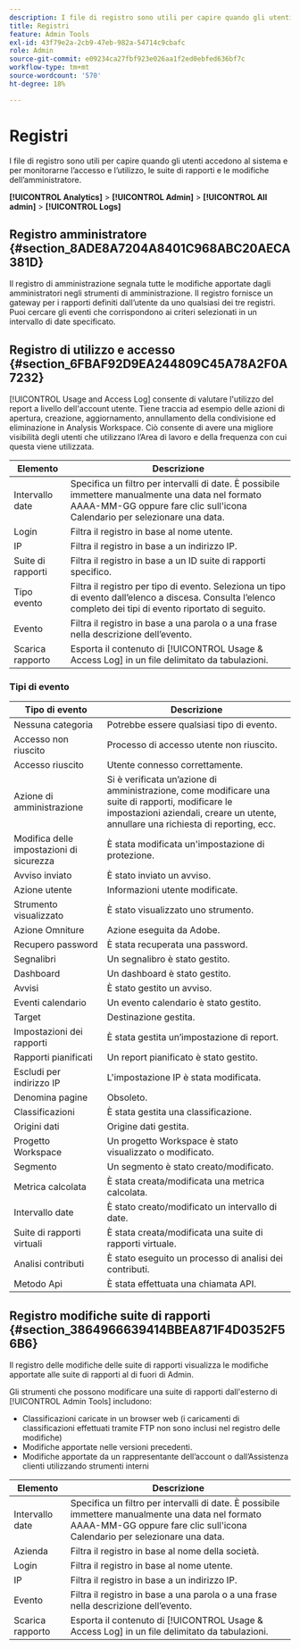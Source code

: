 ```yaml
---
description: I file di registro sono utili per capire quando gli utenti accedono al sistema e per monitorarne l’accesso e l’utilizzo, le suite di rapporti e le modifiche dell’amministratore.
title: Registri
feature: Admin Tools
exl-id: 43f79e2a-2cb9-47eb-982a-54714c9cbafc
role: Admin
source-git-commit: e09234ca27fbf923e026aa1f2ed0ebfed636bf7c
workflow-type: tm+mt
source-wordcount: '570'
ht-degree: 18%

---
```


# Registri

I file di registro sono utili per capire quando gli utenti accedono al sistema e per monitorarne l’accesso e l’utilizzo, le suite di rapporti e le modifiche dell’amministratore.

**[!UICONTROL Analytics]** > **[!UICONTROL Admin]** > **[!UICONTROL All admin]** > **[!UICONTROL Logs]**

## Registro amministratore {#section_8ADE8A7204A8401C968ABC20AECA381D}

Il registro di amministrazione segnala tutte le modifiche apportate dagli amministratori negli strumenti di amministrazione. Il registro fornisce un gateway per i rapporti definiti dall’utente da uno qualsiasi dei tre registri. Puoi cercare gli eventi che corrispondono ai criteri selezionati in un intervallo di date specificato.

## Registro di utilizzo e accesso {#section_6FBAF92D9EA244809C45A78A2F0A7232}

[!UICONTROL Usage and Access Log] consente di valutare l&#39;utilizzo del report a livello dell&#39;account utente. Tiene traccia ad esempio delle azioni di apertura, creazione, aggiornamento, annullamento della condivisione ed eliminazione in Analysis Workspace. Ciò consente di avere una migliore visibilità degli utenti che utilizzano l’Area di lavoro e della frequenza con cui questa viene utilizzata.

| Elemento | Descrizione |
|---|---|
| Intervallo date | Specifica un filtro per intervalli di date. È possibile immettere manualmente una data nel formato AAAA-MM-GG oppure fare clic sull&#39;icona Calendario per selezionare una data. |
| Login | Filtra il registro in base al nome utente. |
| IP | Filtra il registro in base a un indirizzo IP. |
| Suite di rapporti | Filtra il registro in base a un ID suite di rapporti specifico. |
| Tipo evento | Filtra il registro per tipo di evento. Seleziona un tipo di evento dall’elenco a discesa. Consulta l’elenco completo dei tipi di evento riportato di seguito. |
| Evento | Filtra il registro in base a una parola o a una frase nella descrizione dell’evento. |
| Scarica rapporto | Esporta il contenuto di [!UICONTROL Usage & Access Log] in un file delimitato da tabulazioni. |

### Tipi di evento

| Tipo di evento | Descrizione |
| --- | --- |
| Nessuna categoria | Potrebbe essere qualsiasi tipo di evento. |
| Accesso non riuscito | Processo di accesso utente non riuscito. |
| Accesso riuscito | Utente connesso correttamente. |
| Azione di amministrazione | Si è verificata un’azione di amministrazione, come modificare una suite di rapporti, modificare le impostazioni aziendali, creare un utente, annullare una richiesta di reporting, ecc. |
| Modifica delle impostazioni di sicurezza | È stata modificata un&#39;impostazione di protezione. |
| Avviso inviato | È stato inviato un avviso. |
| Azione utente | Informazioni utente modificate. |
| Strumento visualizzato | È stato visualizzato uno strumento. |
| Azione Omniture | Azione eseguita da Adobe. |
| Recupero password | È stata recuperata una password. |
| Segnalibri | Un segnalibro è stato gestito. |
| Dashboard | Un dashboard è stato gestito. |
| Avvisi | È stato gestito un avviso. |
| Eventi calendario | Un evento calendario è stato gestito. |
| Target | Destinazione gestita. |
| Impostazioni dei rapporti | È stata gestita un’impostazione di report. |
| Rapporti pianificati | Un report pianificato è stato gestito. |
| Escludi per indirizzo IP | L&#39;impostazione IP è stata modificata. |
| Denomina pagine | Obsoleto. |
| Classificazioni | È stata gestita una classificazione. |
| Origini dati | Origine dati gestita. |
| Progetto Workspace | Un progetto Workspace è stato visualizzato o modificato. |
| Segmento | Un segmento è stato creato/modificato. |
| Metrica calcolata | È stata creata/modificata una metrica calcolata. |
| Intervallo date | È stato creato/modificato un intervallo di date. |
| Suite di rapporti virtuali | È stata creata/modificata una suite di rapporti virtuale. |
| Analisi contributi | È stato eseguito un processo di analisi dei contributi. |
| Metodo Api | È stata effettuata una chiamata API. |


## Registro modifiche suite di rapporti {#section_3864966639414BBEA871F4D0352F56B6}

Il registro delle modifiche delle suite di rapporti visualizza le modifiche apportate alle suite di rapporti al di fuori di Admin.

Gli strumenti che possono modificare una suite di rapporti dall&#39;esterno di [!UICONTROL Admin Tools] includono:

* Classificazioni caricate in un browser web (i caricamenti di classificazioni effettuati tramite FTP non sono inclusi nel registro delle modifiche)
* Modifiche apportate nelle versioni precedenti.
* Modifiche apportate da un rappresentante dell’account o dall’Assistenza clienti utilizzando strumenti interni

| Elemento | Descrizione |
|---|---|
| Intervallo date | Specifica un filtro per intervalli di date. È possibile immettere manualmente una data nel formato AAAA-MM-GG oppure fare clic sull&#39;icona Calendario per selezionare una data. |
| Azienda | Filtra il registro in base al nome della società. |
| Login | Filtra il registro in base al nome utente. |
| IP | Filtra il registro in base a un indirizzo IP. |
| Evento | Filtra il registro in base a una parola o a una frase nella descrizione dell’evento. |
| Scarica rapporto | Esporta il contenuto di [!UICONTROL Usage & Access Log] in un file delimitato da tabulazioni. |
